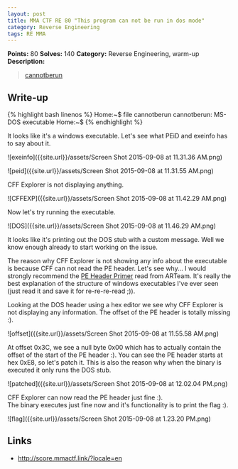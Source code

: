 ```yaml
---
layout: post
title: MMA CTF RE 80 "This program can not be run in dos mode"  
category: Reverse Engineering
tags: RE MMA
---
```


**Points:** 80
**Solves:** 140
**Category:** Reverse Engineering, warm-up
**Description:**

> [cannotberun]({{site.url}}/assets/cannotberun-6a3060f21f87f69f3f67d3077aff51be92db0a71e9d5721aa9e37073abd12b7e)

## Write-up

{% highlight bash linenos %}
Home:~$ file cannotberun
cannotberun: MS-DOS executable
Home:~$
{% endhighlight %}

It looks like it's a windows executable. Let's see what PEiD and exeinfo has to say about it.

![exeinfo]({{site.url}}/assets/Screen Shot 2015-09-08 at 11.31.36 AM.png)

![peid]({{site.url}}/assets/Screen Shot 2015-09-08 at 11.31.55 AM.png)

CFF Explorer is not displaying anything.

![CFFEXP]({{site.url}}/assets/Screen Shot 2015-09-08 at 11.42.29 AM.png)

Now let's try running the executable.

![DOS]({{site.url}}/assets/Screen Shot 2015-09-08 at 11.46.29 AM.png)

It looks like it's printing out the DOS stub with a custom message. Well we know enough already to start working on the issue.

The reason why CFF Explorer is not showing any info about the executable is because CFF can not read the PE header. Let's see why...
I would strongly recommend the [PE Header Primer](https://github.com/boaster/git/tree/master/references/PE%20Header%20Primer) read from ARTeam. It's really the best explanation of the structure of windows executables I've ever seen (just read it and save it for re-re-re-read ;)).

Looking at the DOS header using a hex editor we see why CFF Explorer is not displaying any information. The offset of the PE header is totally missing :).

![offset]({{site.url}}/assets/Screen Shot 2015-09-08 at 11.55.58 AM.png)

At offset 0x3C, we see a null byte 0x00 which has to actually contain the offset of the start of the PE header :). You can see the PE header starts at hex 0xE8, so let's patch it. This is also the reason why when the binary is executed it only runs the DOS stub.

![patched]({{site.url}}/assets/Screen Shot 2015-09-08 at 12.02.04 PM.png)

CFF Explorer can now read the PE header just fine :).  
The binary executes just fine now and it's functionality is to print the flag :).

![flag]({{site.url}}/assets/Screen Shot 2015-09-08 at 1.23.20 PM.png)

## Links

* <http://score.mmactf.link/?locale=en>
